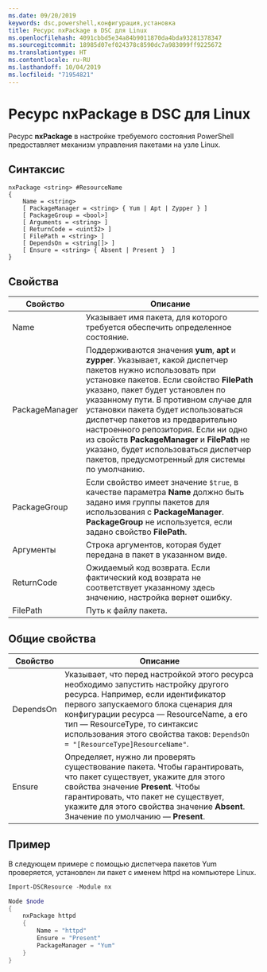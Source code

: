 ```yaml
---
ms.date: 09/20/2019
keywords: dsc,powershell,конфигурация,установка
title: Ресурс nxPackage в DSC для Linux
ms.openlocfilehash: 4091cbbd5e34a84b9011870da4bda93281378347
ms.sourcegitcommit: 18985d07ef024378c8590dc7a983099ff9225672
ms.translationtype: HT
ms.contentlocale: ru-RU
ms.lasthandoff: 10/04/2019
ms.locfileid: "71954821"
---
```

# <a name="dsc-for-linux-nxpackage-resource"></a>Ресурс nxPackage в DSC для Linux

Ресурс **nxPackage** в настройке требуемого состояния PowerShell предоставляет механизм управления пакетами на узле Linux.

## <a name="syntax"></a>Синтаксис

```Syntax
nxPackage <string> #ResourceName
{
    Name = <string>
    [ PackageManager = <string> { Yum | Apt | Zypper } ]
    [ PackageGroup = <bool>]
    [ Arguments = <string> ]
    [ ReturnCode = <uint32> ]
    [ FilePath = <string> ]
    [ DependsOn = <string[]> ]
    [ Ensure = <string> { Absent | Present }  ]
}
```

## <a name="properties"></a>Свойства

|Свойство |Описание |
|---|---|
|Name |Указывает имя пакета, для которого требуется обеспечить определенное состояние. |
|PackageManager |Поддерживаются значения **yum**, **apt** и **zypper**. Указывает, какой диспетчер пакетов нужно использовать при установке пакетов. Если свойство **FilePath** указано, пакет будет установлен по указанному пути. В противном случае для установки пакета будет использоваться диспетчер пакетов из предварительно настроенного репозитория. Если ни одно из свойств **PackageManager** и **FilePath** не указано, будет использоваться диспетчер пакетов, предусмотренный для системы по умолчанию. |
|PackageGroup |Если свойство имеет значение `$true`, в качестве параметра **Name** должно быть задано имя группы пакетов для использования с **PackageManager**. **PackageGroup** не используется, если задано свойство **FilePath**. |
|Аргументы |Строка аргументов, которая будет передана в пакет в указанном виде. |
|ReturnCode |Ожидаемый код возврата. Если фактический код возврата не соответствует указанному здесь значению, настройка вернет ошибку. |
|FilePath |Путь к файлу пакета. |

## <a name="common-properties"></a>Общие свойства

|Свойство |Описание |
|---|---|
|DependsOn |Указывает, что перед настройкой этого ресурса необходимо запустить настройку другого ресурса. Например, если идентификатор первого запускаемого блока сценария для конфигурации ресурса — ResourceName, а его тип — ResourceType, то синтаксис использования этого свойства таков: `DependsOn = "[ResourceType]ResourceName"`. |
|Ensure |Определяет, нужно ли проверять существование пакета. Чтобы гарантировать, что пакет существует, укажите для этого свойства значение **Present**. Чтобы гарантировать, что пакет не существует, укажите для этого свойства значение **Absent**. Значение по умолчанию — **Present**. |

## <a name="example"></a>Пример

В следующем примере с помощью диспетчера пакетов Yum проверяется, установлен ли пакет с именем httpd на компьютере Linux.

```powershell
Import-DSCResource -Module nx

Node $node
{
    nxPackage httpd
    {
        Name = "httpd"
        Ensure = "Present"
        PackageManager = "Yum"
    }
}
```